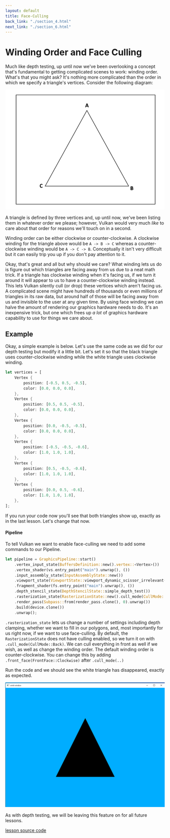 ```yaml
---
layout: default
title: Face-Culling
back_link: "./section_4.html"
next_link: "./section_6.html"
---
```


# Winding Order and Face Culling

Much like depth testing, up until now we've been overlooking a concept that's fundamental to getting complicated scenes to work: winding order. What's that you might ask? It's nothing more complicated than the order in which we specify a triangle's vertices. Consider the following diagram:

![a picture of a triangle with the three vertices labeled from A to C](./imgs/5/triangle.png)

A triangle is defined by three vertices and, up until now, we've been listing them in whatever order we please; however, Vulkan would very much *like* to care about that order for reasons we'll touch on in a second.

Winding order can be either clockwise or counter-clockwise. A clockwise winding for the triangle above would be `A -> B -> C` whereas a counter-clockwise winding would be `A -> C -> B`. Conceptually it isn't very difficult but it can easily trip you up if you don't pay attention to it.

Okay, that's great and all but why should we care? What winding lets us do is figure out which triangles are facing away from us due to a neat math trick. If a triangle has clockwise winding when it's facing us, if we turn it around it will appear to us to have a counter-clockwise winding instead. This lets Vulkan silently cull (or drop) these vertices which aren't facing us. A complicated scene might have hundreds of thousands or even millions of triangles in its raw data, but around half of those will be facing away from us and invisible to the user at any given time. By using face winding we can halve the amount of rendering our graphics hardware needs to do. It's an inexpensive trick, but one which frees up *a lot* of graphics hardware capability to use for things we care about.

## Example

Okay, a simple example is below. Let's use the same code as we did for our depth testing but modify it a little bit. Let's set it so that the black triangle uses counter-clockwise winding while the white triangle uses clockwise winding.
```rust
let vertices = [
    Vertex {
        position: [-0.5, 0.5, -0.5],
        color: [0.0, 0.0, 0.0],
    },
    Vertex {
        position: [0.5, 0.5, -0.5],
        color: [0.0, 0.0, 0.0],
    },
    Vertex {
        position: [0.0, -0.5, -0.5],
        color: [0.0, 0.0, 0.0],
    },
    Vertex {
        position: [-0.5, -0.5, -0.6],
        color: [1.0, 1.0, 1.0],
    },
    Vertex {
        position: [0.5, -0.5, -0.6],
        color: [1.0, 1.0, 1.0],
    },
    Vertex {
        position: [0.0, 0.5, -0.6],
        color: [1.0, 1.0, 1.0],
    },
];
```

If you run your code now you'll see that both triangles show up, exactly as in the last lesson. Let's change that now.

#### Pipeline

To tell Vulkan we want to enable face-culling we need to add some commands to our Pipeline.

```rust
let pipeline = GraphicsPipeline::start()
    .vertex_input_state(BuffersDefinition::new().vertex::<Vertex>())
    .vertex_shader(vs.entry_point("main").unwrap(), ())
    .input_assembly_state(InputAssemblyState::new())
    .viewport_state(ViewportState::viewport_dynamic_scissor_irrelevant())
    .fragment_shader(fs.entry_point("main").unwrap(), ())
    .depth_stencil_state(DepthStencilState::simple_depth_test())
    .rasterization_state(RasterizationState::new().cull_mode(CullMode::Back))
    .render_pass(Subpass::from(render_pass.clone(), 0).unwrap())
    .build(device.clone())
    .unwrap();
```

`.rasterization_state` lets us change a number of settings including depth clamping, whether we want to fill in our polygons, and, most importantly for us right now, if we want to use face-culling. By default, the `RasterizationState` does not have culling enabled, so we turn it on with `.cull_mode(CullMode::Back)`. We can cull everything in front as well if we wish, as well as change the winding order. The default winding order is counter-clockwise. You can change this by adding `.front_face(FrontFace::Clockwise)` after `.cull_mode(..)`

Run the code and we should see the white triangle has disappeared, exactly as expected.

![an image showing that only the triangle with the correct winding remains](./imgs/5/culled_triangle.png)

As with depth testing, we will be leaving this feature on for all future lessons.

[lesson source code](https://github.com/taidaesal/vulkano_tutorial/tree/gh-pages/lessons/5.%20Face%20and%20Winding%20Order)
